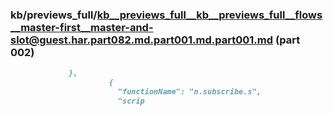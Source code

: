 ### kb/previews_full/kb__previews_full__kb__previews_full__flows__master-first__master-and-slot@guest.har.part082.md.part001.md.part001.md (part 002)

```md
             },
                      {
                        "functionName": "n.subscribe.s",
                        "scrip
```

```
